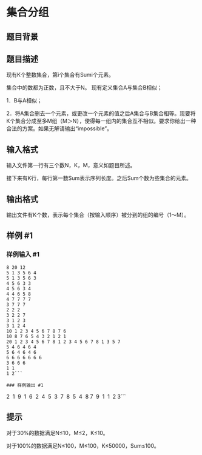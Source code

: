 # 集合分组

## 题目背景



## 题目描述

现有K个整数集合，第i个集合有Sumi个元素。 

集合中的数都为正数，且不大于N。 现有定义集合A与集合B相似； 

1．B与A相似； 

2．将A集合删去一个元素，或更改一个元素的值之后A集合与B集合相等。现要将K个集合分成至多M组（M＞N），使得每一组内的集合互不相似。要求你给出一种合法的方案。如果无解请输出“impossible”。 


## 输入格式

输入文件第一行有三个数N，K，M，意义如题目所述。 

接下来有K行，每行第一数Sum表示序列长度。之后Sum个数为些集合的元素。


## 输出格式

输出文件有K个数，表示每个集合（按输入顺序）被分到的组的编号（1～M）。


## 样例 #1

### 样例输入 #1
```
8 20 12 
5 1 3 5 6 4 
5 1 3 5 6 3 
4 5 6 3 3 
4 5 6 3 4 
4 4 6 5 8 
4 7 7 7 7 
3 7 7 7 
2 2 2 
3 2 2 7 
3 1 2 3 
3 1 2 4 
10 1 2 3 4 5 6 7 8 7 6 
10 8 7 6 5 4 3 2 1 2 1 
20 1 2 3 4 5 6 7 8 1 2 3 4 5 6 7 8 1 3 5 7 
5 4 6 4 6 4 
5 6 4 6 4 6 
6 6 6 6 6 6 6 
3 6 6 6 
1 1 
1 2```

### 样例输出 #1

```
2 
1 
9 
1 
6 
2 
4 
5 
3 
7 
8 
5 
4 
8
7 
9 
1 
1 
2
3```

## 提示

对于30%的数据满足N≤10，M≤2，K≤10。 

对于100%的数据满足N≤100，M≤100，K≤50000，Sum≤100。

